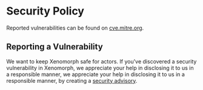 # Security Policy

Reported vulnerabilities can be found on [cve.mitre.org](https://cve.mitre.org/cgi-bin/cvekey.cgi?keyword=xenomorph).

## Reporting a Vulnerability

We want to keep Xenomorph safe for actors.
If you've discovered a security vulnerability in Xenomorph, we appreciate your help in disclosing it to us in a responsible manner,
we appreciate your help in disclosing it to us in a responsible manner,
by creating a [security advisory](https://github.com/codevault-llc/xenomorph/security/advisories).
